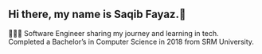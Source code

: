 ## Hi there, my name is Saqib Fayaz.👋
👨🏻‍💻 Software Engineer sharing my journey and learning in tech. <br>
Completed a Bachelor’s in Computer Science in 2018 from SRM University.
